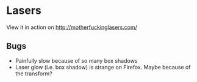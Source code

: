 Lasers
======

View it in action on http://motherfuckinglasers.com/

Bugs
----

- Painfully slow because of so many box shadows
- Laser glow (i.e. box shadow) is strange on Firefox. Maybe because of the transform?
